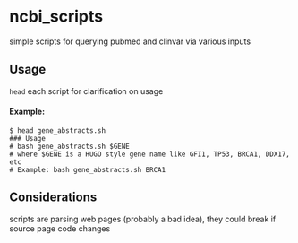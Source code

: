 # ncbi_scripts
simple scripts for querying pubmed and clinvar via various inputs

## Usage
`head` each script for clarification on usage

#### Example:
```
$ head gene_abstracts.sh
### Usage
# bash gene_abstracts.sh $GENE
# where $GENE is a HUGO style gene name like GFI1, TP53, BRCA1, DDX17, etc
# Example: bash gene_abstracts.sh BRCA1
```

## Considerations
scripts are parsing web pages (probably a bad idea), they could break if source page code changes
